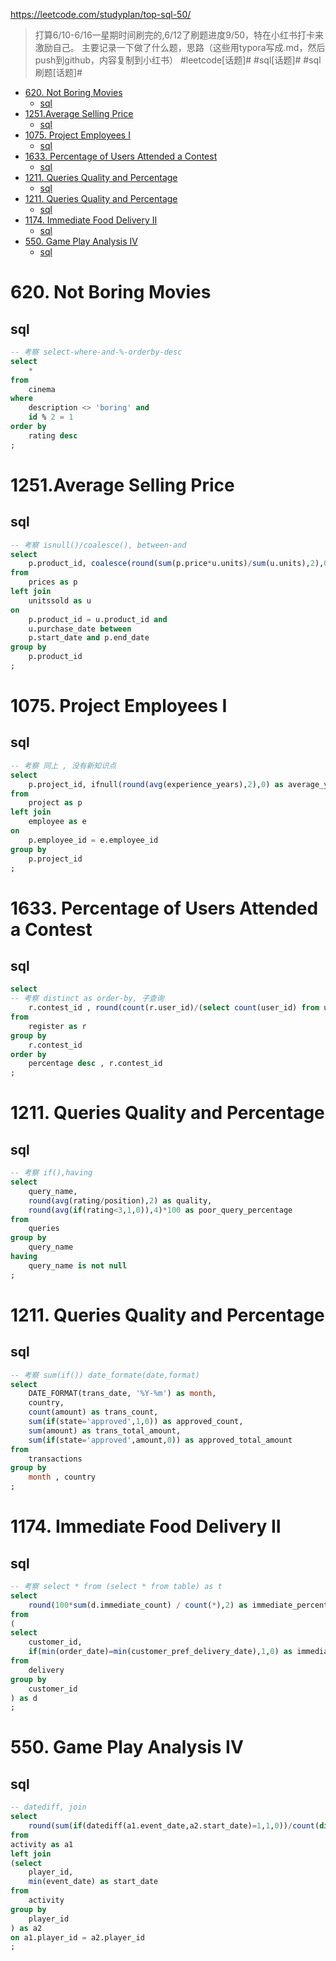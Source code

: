 https://leetcode.com/studyplan/top-sql-50/

> 打算6/10-6/16一星期时间刷完的,6/12了刷题进度9/50，特在小红书打卡来激励自己。
主要记录一下做了什么题，思路（这些用typora写成.md，然后push到github，内容复制到小红书）
 #leetcode[话题]#  #sql[话题]#  #sql刷题[话题]# 

- [620. Not Boring Movies](#620-not-boring-movies)
  - [sql](#sql)
- [1251.Average Selling Price](#1251average-selling-price)
  - [sql](#sql-1)
- [1075. Project Employees I](#1075-project-employees-i)
  - [sql](#sql-2)
- [1633. Percentage of Users Attended a Contest](#1633-percentage-of-users-attended-a-contest)
  - [sql](#sql-3)
- [1211. Queries Quality and Percentage](#1211-queries-quality-and-percentage)
  - [sql](#sql-4)
- [1211. Queries Quality and Percentage](#1211-queries-quality-and-percentage-1)
  - [sql](#sql-5)
- [1174. Immediate Food Delivery II](#1174-immediate-food-delivery-ii)
  - [sql](#sql-6)
- [550. Game Play Analysis IV](#550-game-play-analysis-iv)
  - [sql](#sql-7)

# 620. Not Boring Movies

## sql

```sql
-- 考察 select-where-and-%-orderby-desc
select
    *
from
    cinema
where
    description <> 'boring' and
    id % 2 = 1
order by
    rating desc
;
```

# 1251.Average Selling Price

## sql

```sql
-- 考察 isnull()/coalesce(), between-and
select
    p.product_id, coalesce(round(sum(p.price*u.units)/sum(u.units),2),0) as average_price
from
    prices as p
left join
    unitssold as u
on
    p.product_id = u.product_id and
    u.purchase_date between 
    p.start_date and p.end_date
group by
    p.product_id
;
```

# 1075. Project Employees I

## sql

```sql
-- 考察 同上 , 没有新知识点
select 
    p.project_id, ifnull(round(avg(experience_years),2),0) as average_years
from
    project as p
left join
    employee as e
on
    p.employee_id = e.employee_id
group by
    p.project_id
;
```

# 1633. Percentage of Users Attended a Contest

## sql

```sql
select
-- 考察 distinct as order-by, 子查询
    r.contest_id , round(count(r.user_id)/(select count(user_id) from users),4)*100 as percentage
from
    register as r
group by
    r.contest_id
order by
    percentage desc , r.contest_id
;
```

# 1211. Queries Quality and Percentage

## sql

```sql
-- 考察 if(),having
select 
    query_name,
    round(avg(rating/position),2) as quality,
    round(avg(if(rating<3,1,0)),4)*100 as poor_query_percentage
from 
    queries
group by
    query_name
having
    query_name is not null
;
```

# 1211. Queries Quality and Percentage

## sql

```sql
-- 考察 sum(if()) date_formate(date,format)
select 
    DATE_FORMAT(trans_date, '%Y-%m') as month,
    country,
    count(amount) as trans_count,
    sum(if(state='approved',1,0)) as approved_count,
    sum(amount) as trans_total_amount,
    sum(if(state='approved',amount,0)) as approved_total_amount
from
    transactions
group by
    month , country
;
```

# 1174. Immediate Food Delivery II

## sql

```sql
-- 考察 select * from (select * from table) as t
select
    round(100*sum(d.immediate_count) / count(*),2) as immediate_percentage
from
(
select
    customer_id,
    if(min(order_date)=min(customer_pref_delivery_date),1,0) as immediate_count
from
    delivery
group by
    customer_id
) as d
;
```

# 550. Game Play Analysis IV

## sql

```sql
-- datediff, join
select 
    round(sum(if(datediff(a1.event_date,a2.start_date)=1,1,0))/count(distinct a1.player_id),2) as fraction
from
activity as a1
left join
(select
    player_id,
    min(event_date) as start_date
from
    activity
group by
    player_id
) as a2
on a1.player_id = a2.player_id
;
```